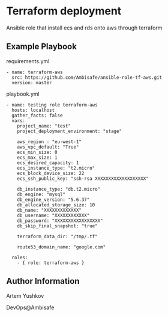 Terraform deployment
=========

Ansible role that install ecs and rds onto aws through terraform

Example Playbook
----------------
requirements.yml

```
- name: terraform-aws
  src: https://github.com/Ambisafe/ansible-role-tf-aws.git
  version: master
```

playbook.yml

```
- name: testing role terraform-aws
  hosts: localhost
  gather_facts: false
  vars:
    project_name: "test"
    project_deployment_environment: "stage"

    aws_region : "eu-west-1"
    aws_vpc_default: "True"
    ecs_min_size: 0
    ecs_max_size: 1
    ecs_desired_capacity: 1
    ecs_instance_type: "t2.micro"
    ecs_block_device_size: 22
    ecs_ssh_public_key: "ssh-rsa XXXXXXXXXXXXXXXXXXX"

    db_instance_type: "db.t2.micro"
    db_engine: "mysql"
    db_engine_version: "5.6.37"
    db_allocated_storage_size: 10
    db_name: "XXXXXXXXXXXXX"
    db_username: "XXXXXXXXXXXX"
    db_password: "XXXXXXXXXXXXXXXXX"
    db_skip_final_snapshot: "true"

    terraform_data_dir: "/tmp/.tf"

    route53_domain_name: "google.com"

  roles:
    - { role: terraform-aws }
```

Author Information
------------------
Artem Yushkov

DevOps@Ambisafe
